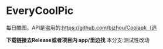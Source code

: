 # EveryCoolPic
每日酷图。API是盗用的:https://github.com/bjzhou/Coolapk（逃

**下载链接去Release或者项目内 app/里边找**
本分支:测试性改动
